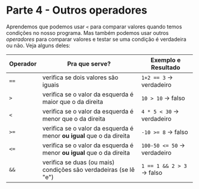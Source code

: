 # Parte 4 - Outros operadores

Aprendemos que podemos usar `<` para comparar valores quando temos condições no nosso programa. Mas também podemos usar outros *operadores* para comparar valores e testar se uma condição é verdadeira ou não. Veja alguns deles:




| Operador | Pra que serve?                                                        | Exemplo e Resultado            |
| -------- | --------------------------------------------------------------------- | ------------------------------ |
| `==`     | verifica se dois valores são iguais                                   | `1+2 == 3` → verdadeiro        |
| `>`      | verifica se o valor da esquerda é maior que o da direita              | `10 > 10` → falso              |
| `<`      | verifica se o valor da esquerda é menor que o da direita              | `4 * 5 < 30` → verdadeiro      |
| `>=`     | verifica se o valor da esquerda é menor **ou igual** que o da direita | `-10 >= 8` → falso             |
| `<=`     | verifica se o valor da esquerda é menor **ou igual** que o da direita | `100-50 <= 50` → verdadeiro    |
| `&&`     | verifica se duas (ou mais) condições são verdadeiras (se lê "e")      | `1 == 1 && 2 > 3` → falso      |



